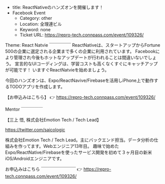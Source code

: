 - title: ReactNativeのハンズオンを開催します！
- Facebook Event
  - Category: other
  - Location: 全理連ビル
  - Keyword: none
  - Ticket URL: https://repro-tech.connpass.com/event/109326/

Theme: React Natvie
￣￣￣￣￣
ReactNativeは、スタートアップからFortune 500の企業に選定される企業まで多くの企業に利用されています。
Facebookにより管理され今後もホットなアップデートが行われることは間違いないでしょう。
宣言的なUIコーディングは、学習コストも高くなくすぐにキャッチアップが可能です！
いますぐReactNatvieを始めましょう。

今回のハンズオンは、Expo/ReactNavive/Firebaseを活用しiPhone上で動作するTODOアプリを作成します。

【お申込みはこちら】
👉 https://repro-tech.connpass.com/event/109326/

Mentor
￣￣￣￣￣

【三上 悟, 株式会社Emotion Tech / Tech Lead】

https://twitter.com/saicologic


株式会社Emotion Tech / Tech Lead。主にバックエンド担当。データ分析の仕組みを作ってます。Webエンジニア13年目。
趣味で始めたExpo/ReactNative/Firebaseを使ったサービス開発を初めて３ヶ月目の新米iOS/Androidエンジニアです。

お申込みはこちら
￣￣￣￣￣￣￣￣
👉 https://repro-tech.connpass.com/event/109326/
